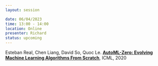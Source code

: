 ```yaml
---
layout: session

date: 06/04/2023
time: 13:00 - 14:00
location: Online
presenter: Richard
status: upcoming
---
```

Esteban Real, Chen Liang, David So, Quoc Le.
**[AutoML-Zero: Evolving Machine Learning Algorithms From Scratch](
papers/0170-autolm-zero-evolving-ml-algorithms-from-scratch)**,
ICML,
2020
